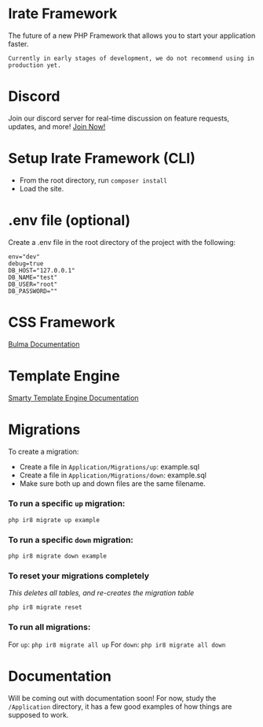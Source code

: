 # Irate Framework

The future of a new PHP Framework that allows you to start your application faster.

```
Currently in early stages of development, we do not recommend using in production yet.
```

# Discord

Join our discord server for real-time discussion on feature requests, updates, and more! [Join Now!](https://discord.gg/9Z6bXAr)

# Setup Irate Framework (CLI)
- From the root directory, run `composer install`
- Load the site.

# .env file (optional)

Create a .env file in the root directory of the project with the following:

```
env="dev"
debug=true
DB_HOST="127.0.0.1"
DB_NAME="test"
DB_USER="root"
DB_PASSWORD=""
```

# CSS Framework
[Bulma Documentation](https://bulma.io/documentation/)

# Template Engine
[Smarty Template Engine Documentation](https://www.smarty.net/docs/en/)

# Migrations

To create a migration:
- Create a file in `Application/Migrations/up`: example.sql
- Create a file in `Application/Migrations/down`: example.sql
- Make sure both up and down files are the same filename.

### To run a specific `up` migration:

```
php ir8 migrate up example
```

### To run a specific `down` migration:

```
php ir8 migrate down example
```

### To reset your migrations completely

*This deletes all tables, and re-creates the migration table*

```
php ir8 migrate reset
```

### To run all migrations:

For `up`: `php ir8 migrate all up`
For `down`: `php ir8 migrate all down`

# Documentation

Will be coming out with documentation soon! For now, study the `/Application` directory, it has a few
good examples of how things are supposed to work.
